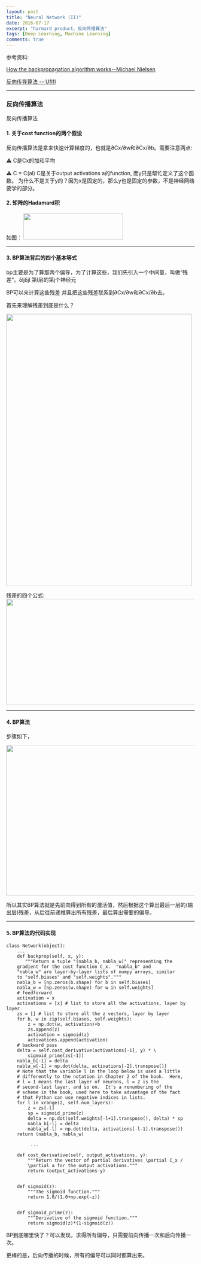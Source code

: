 ```yaml
---
layout: post
title: "Neural Network (II)"
date: 2016-07-17
excerpt: "harmard product、反向传播算法"
tags: [Deep Learning, Machine Learning]
comments: true
---
```

参考资料:

[How the backpropagation algorithm works--Michael Nielsen ](https://neuralnetworksanddeeplearning.com/chap2.html) 

[反向传导算法 -- Uflfl](https://deeplearning.stanford.edu/wiki/index.php/%E5%8F%8D%E5%90%91%E4%BC%A0%E5%AF%BC%E7%AE%97%E6%B3%95)

*****


### 反向传播算法

反向传播算法

#### 1. 关于cost function的两个假设

反向传播算法是拿来快速计算梯度的，也就是∂Cx/∂w和∂Cx/∂b。需要注意两点:

⚠️  C是Cx的加和平均

⚠️  C = C(al) C是关于output activations a的function, 而y只是帮忙定义了这个函数。
为什么不是关于y的？因为x是固定的，那么y也是固定的参数，不是神经网络要学的部分。


#### 2. 矩阵的Hadamard积
如图：
<img src="https://github.com/Bugix-ZY/Bugix-ZY.github.io/blob/master/images/postImages/neural-network-2/harmard.png?raw=true" height="70" width="266" />

****
#### 3. BP算法背后的四个基本等式

bp主要是为了算那两个偏导，为了计算这些，我们先引入一个中间量，叫做“残差”。δljδjl 第l层的第j个神经元

BP可以来计算这些残差 并且把这些残差联系到∂Cx/∂w和∂Cx/∂b去。

首先来理解残差到底是什么？

<img src="https://github.com/Bugix-ZY/Bugix-ZY.github.io/blob/master/images/postImages/neural-network-2/error-story.png?raw=true" height="728" width="496" />

残差的四个公式:
<img src="https://github.com/Bugix-ZY/Bugix-ZY.github.io/blob/master/images/postImages/neural-network-2/4bp.png?raw=true" height="284" width="511" />


*****
#### 4. BP算法

步骤如下，

<img src="https://github.com/Bugix-ZY/Bugix-ZY.github.io/blob/master/images/postImages/neural-network-2/bp-algorithm.png?raw=true" height="403" width="602" />

所以其实BP算法就是先前向得到所有的激活值，然后根据这个算出最后一层的(输出层)残差，从后往前递推算出所有残差，最后算出需要的偏导。


******
#### 5. BP算法的代码实现

```
class Network(object):
    ...
    def backprop(self, x, y):
       """Return a tuple "(nabla_b, nabla_w)" representing the
    gradient for the cost function C_x.  "nabla_b" and
    "nabla_w" are layer-by-layer lists of numpy arrays, similar
    to "self.biases" and "self.weights"."""
    nabla_b = [np.zeros(b.shape) for b in self.biases]
    nabla_w = [np.zeros(w.shape) for w in self.weights]
    # feedforward
    activation = x
    activations = [x] # list to store all the activations, layer by layer
    zs = [] # list to store all the z vectors, layer by layer
    for b, w in zip(self.biases, self.weights):
        z = np.dot(w, activation)+b
        zs.append(z)
        activation = sigmoid(z)
        activations.append(activation)
    # backward pass
    delta = self.cost_derivative(activations[-1], y) * \
        sigmoid_prime(zs[-1])
    nabla_b[-1] = delta
    nabla_w[-1] = np.dot(delta, activations[-2].transpose())
    # Note that the variable l in the loop below is used a little
    # differently to the notation in Chapter 2 of the book.  Here,
    # l = 1 means the last layer of neurons, l = 2 is the
    # second-last layer, and so on.  It's a renumbering of the
    # scheme in the book, used here to take advantage of the fact
    # that Python can use negative indices in lists.
    for l in xrange(2, self.num_layers):
        z = zs[-l]
        sp = sigmoid_prime(z)
        delta = np.dot(self.weights[-l+1].transpose(), delta) * sp
        nabla_b[-l] = delta
        nabla_w[-l] = np.dot(delta, activations[-l-1].transpose())
    return (nabla_b, nabla_w)

         ...

    def cost_derivative(self, output_activations, y):
        """Return the vector of partial derivatives \partial C_x /
        \partial a for the output activations."""
        return (output_activations-y) 


    def sigmoid(z):
        """The sigmoid function."""
        return 1.0/(1.0+np.exp(-z))


    def sigmoid_prime(z):
        """Derivative of the sigmoid function."""
        return sigmoid(z)*(1-sigmoid(z))

```

BP到底哪里快了？可以发现，求得所有偏导，只需要前向传播一次和后向传播一次。

更棒的是，后向传播的时候，所有的偏导可以同时都算出来。

